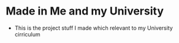 # Made in Me and my University

- This is the project stuff I made which relevant to my University cirriculum 
